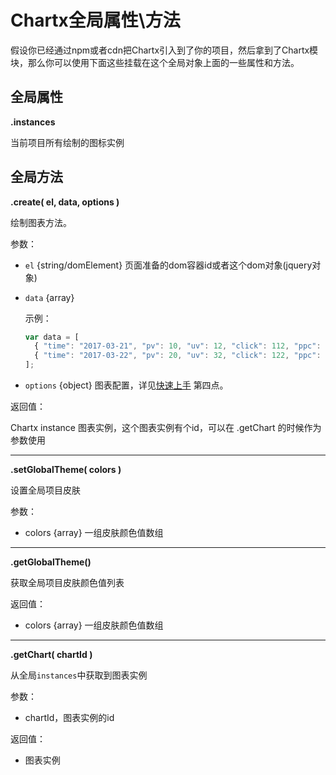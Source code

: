 # Chartx全局属性\方法

假设你已经通过npm或者cdn把Chartx引入到了你的项目，然后拿到了Chartx模块，那么你可以使用下面这些挂载在这个全局对象上面的一些属性和方法。

## 全局属性

**.instances**

当前项目所有绘制的图标实例


## 全局方法

**.create( el, data, options )**

绘制图表方法。

参数：
- `el` {string/domElement} 页面准备的dom容器id或者这个dom对象(jquery对象)
- `data` {array}

  示例：
  ```javascript
  var data = [
    { "time": "2017-03-21", "pv": 10, "uv": 12, "click": 112, "ppc": 45 },
    { "time": "2017-03-22", "pv": 20, "uv": 32, "click": 122, "ppc": 35 }
  ];
  ```
- `options` {object} 图表配置，详见[快速上手](./start.html) 第四点。


返回值：

Chartx instance 图表实例，这个图表实例有个id，可以在 .getChart 的时候作为参数使用

---

**.setGlobalTheme( colors )**

设置全局项目皮肤

参数：

- colors {array} 一组皮肤颜色值数组


---

**.getGlobalTheme()**

获取全局项目皮肤颜色值列表

返回值：

- colors {array} 一组皮肤颜色值数组


---

**.getChart( chartId )**

从全局`instances`中获取到图表实例

参数：

- chartId，图表实例的id

返回值：

- 图表实例

